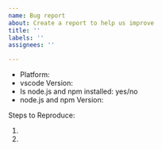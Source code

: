 ```yaml
---
name: Bug report
about: Create a report to help us improve
title: ''
labels: ''
assignees: ''

---
```


<!-- Please search for existing issues to avoid creating duplicates. -->

<!-- Use Help > Report Issue to prefill these. -->
- Platform:
- vscode Version:
- Is node.js and npm installed: yes/no
- node.js and npm Version:

Steps to Reproduce:

1.
2.
